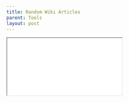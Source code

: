 ```yaml
---
title: Random Wiki Articles
parent: Tools
layout: post
---
```



<iframe src="./randomWikipedia.html"></iframe>
